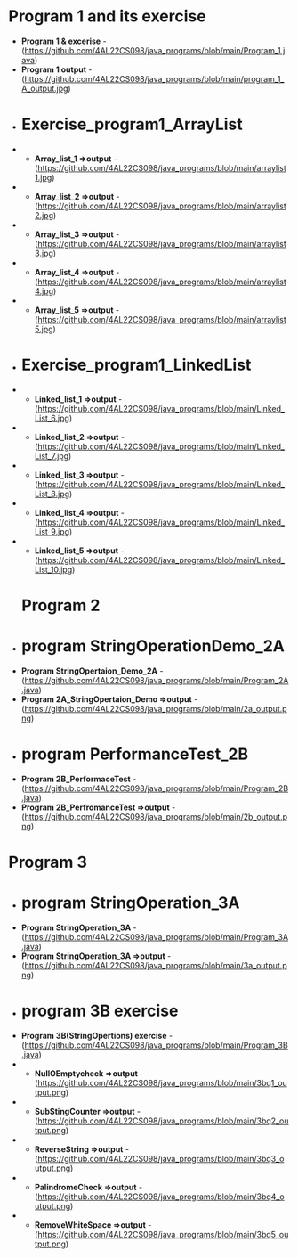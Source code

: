 
 # Program 1 and its exercise 
- **Program 1 & excerise** - (https://github.com/4AL22CS098/java_programs/blob/main/Program_1.java)
- **Program 1 output** - (https://github.com/4AL22CS098/java_programs/blob/main/program_1_A_output.jpg)
- # Exercise_program1_ArrayList
- -  **Array_list_1  =>output** - (https://github.com/4AL22CS098/java_programs/blob/main/arraylist1.jpg)
- - **Array_list_2 =>output** - (https://github.com/4AL22CS098/java_programs/blob/main/arraylist2.jpg)
- - **Array_list_3 =>output** - (https://github.com/4AL22CS098/java_programs/blob/main/arraylist3.jpg)
- - **Array_list_4 =>output** - (https://github.com/4AL22CS098/java_programs/blob/main/arraylist4.jpg)
- - **Array_list_5 =>output** - (https://github.com/4AL22CS098/java_programs/blob/main/arraylist5.jpg)
-  # Exercise_program1_LinkedList
- - **Linked_list_1 =>output** - (https://github.com/4AL22CS098/java_programs/blob/main/Linked_List_6.jpg)
- - **Linked_list_2 =>output** - (https://github.com/4AL22CS098/java_programs/blob/main/Linked_List_7.jpg)
- - **Linked_list_3 =>output** - (https://github.com/4AL22CS098/java_programs/blob/main/Linked_List_8.jpg)
- - **Linked_list_4 =>output** - (https://github.com/4AL22CS098/java_programs/blob/main/Linked_List_9.jpg)
- - **Linked_list_5 =>output** - (https://github.com/4AL22CS098/java_programs/blob/main/Linked_List_10.jpg)
  # Program 2
- # program StringOperationDemo_2A
- **Program StringOpertaion_Demo_2A** -(https://github.com/4AL22CS098/java_programs/blob/main/Program_2A.java)
- **Program 2A_StringOpertaion_Demo =>output** -(https://github.com/4AL22CS098/java_programs/blob/main/2a_output.png)
-  # program PerformanceTest_2B
- **Program 2B_PerformaceTest** -(https://github.com/4AL22CS098/java_programs/blob/main/Program_2B.java)
- **Program 2B_PerfromanceTest =>output** -(https://github.com/4AL22CS098/java_programs/blob/main/2b_output.png)
 # Program 3
- # program StringOperation_3A
- **Program StringOperation_3A** -(https://github.com/4AL22CS098/java_programs/blob/main/Program_3A.java)
- **Program StringOperation_3A =>output** -(https://github.com/4AL22CS098/java_programs/blob/main/3a_output.png)
- # program 3B exercise
-  **Program 3B(StringOpertions) exercise** -(https://github.com/4AL22CS098/java_programs/blob/main/Program_3B.java)
- - **NullOEmptycheck =>output** -(https://github.com/4AL22CS098/java_programs/blob/main/3bq1_output.png)
- - **SubStingCounter =>output** -(https://github.com/4AL22CS098/java_programs/blob/main/3bq2_output.png)
- - **ReverseString =>output** -(https://github.com/4AL22CS098/java_programs/blob/main/3bq3_output.png)
- - **PalindromeCheck =>output** -(https://github.com/4AL22CS098/java_programs/blob/main/3bq4_output.png)
- - **RemoveWhiteSpace =>output** -(https://github.com/4AL22CS098/java_programs/blob/main/3bq5_output.png)

